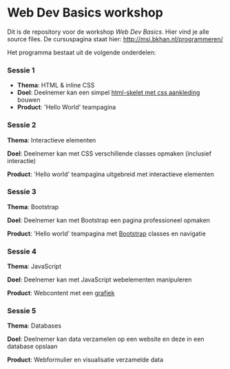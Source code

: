 # Web Dev Basics workshop
Dit is de repository voor de workshop *Web Dev Basics*. Hier vind je alle source files. De cursuspagina staat hier: http://msi.bkhan.nl/programmeren/

Het programma bestaat uit de volgende onderdelen:

### Sessie 1
- **Thema**: HTML & inline CSS
- **Doel**: Deelnemer kan een simpel [html-skelet met css aankleding](https://medium.freecodecamp.org/learn-html-in-5-minutes-ccd378d2ab72) bouwen
- **Product**: 'Hello World' teampagina

### Sessie 2
**Thema**: Interactieve elementen

**Doel**: Deelnemer kan met CSS verschillende classes opmaken (inclusief interactie)

**Product**: 'Hello world' teampagina uitgebreid met interactieve elementen

### Sessie 3
**Thema**: Bootstrap

**Doel**: Deelnemer kan met Bootstrap een pagina professioneel opmaken

**Product**: 'Hello world' teampagina met [Bootstrap](https://getbootstrap.com/) classes en navigatie

### Sessie 4
**Thema**: JavaScript

**Doel**: Deelnemer kan met JavaScript webelementen manipuleren

**Product**: Webcontent met een [grafiek](https://www.highcharts.com/demo/line-labels)

### Sessie 5
**Thema**: Databases

**Doel**: Deelnemer kan data verzamelen op een website en deze in een database opslaan

**Product**: Webformulier en visualisatie verzamelde data

